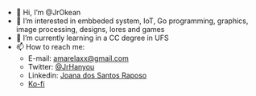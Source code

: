 - 👋 Hi, I’m @JrOkean
- 👀 I’m interested in embbeded system, IoT, Go programming, graphics, image processing, designs, lores and games
- 🌱 I’m currently learning in a CC degree in UFS
- 📫 How to reach me: 
     - E-mail: amarelaxx@gmail.com
     - Twitter: [@JrHanyou]()
     - Linkedin: [Joana dos Santos Raposo](https://www.linkedin.com/in/joana-dos-santos-raposo-2524141bb)
     - [Ko-fi](https://ko-fi.com/jrhanyou)

<!---
JrOkean/JrOkean is a ✨ special ✨ repository because its `README.md` (this file) appears on your GitHub profile.
You can click the Preview link to take a look at your changes.
--->
